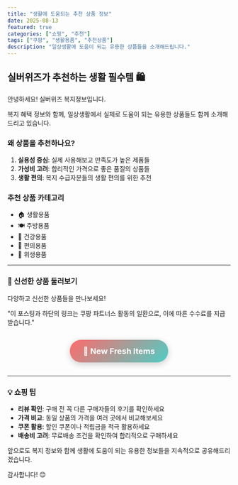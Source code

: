 ```yaml
---
title: "생활에 도움되는 추천 상품 정보"
date: 2025-08-13
featured: true
categories: ["쇼핑", "추천"]
tags: ["쿠팡", "생활용품", "추천상품"]
description: "일상생활에 도움이 되는 유용한 상품들을 소개해드립니다."
---
```


## 실버위즈가 추천하는 생활 필수템 🛍️

안녕하세요! 실버위즈 복지정보입니다.

복지 혜택 정보와 함께, 일상생활에서 실제로 도움이 되는 유용한 상품들도 함께 소개해드리고 있습니다. 

### 왜 상품을 추천하나요?

1. **실용성 중심**: 실제 사용해보고 만족도가 높은 제품들
2. **가성비 고려**: 합리적인 가격으로 좋은 품질의 상품들
3. **생활 편의**: 복지 수급자분들의 생활 편의를 위한 추천

### 추천 상품 카테고리

- 🏠 생활용품
- 🍽️ 주방용품  
- 💊 건강용품
- 📱 편의용품
- 🧴 위생용품

---

### 🎁 신선한 상품 둘러보기

다양하고 신선한 상품들을 만나보세요!

"이 포스팅과 하단의 링크는 쿠팡 파트너스 활동의 일환으로, 이에 따른 수수료를 지급받습니다."

<div style="text-align: center; margin: 30px 0;">
  <a href="https://link.coupang.com/a/cKmHqa" 
     style="display: inline-block; 
            background: linear-gradient(135deg, #ff6b6b, #4ecdc4); 
            color: white; 
            padding: 15px 30px; 
            text-decoration: none; 
            border-radius: 25px; 
            font-weight: bold; 
            font-size: 18px; 
            box-shadow: 0 4px 15px rgba(0,0,0,0.2); 
            transition: all 0.3s ease;"
     target="_blank">
    🛒 New Fresh Items
  </a>
</div>

---

### 💡 쇼핑 팁

- **리뷰 확인**: 구매 전 꼭 다른 구매자들의 후기를 확인하세요
- **가격 비교**: 동일 상품의 가격을 여러 곳에서 비교해보세요  
- **쿠폰 활용**: 할인 쿠폰이나 적립금을 적극 활용하세요
- **배송비 고려**: 무료배송 조건을 확인하여 합리적으로 구매하세요

앞으로도 복지 정보와 함께 생활에 도움이 되는 유용한 정보들을 지속적으로 공유해드리겠습니다.

감사합니다! 😊
